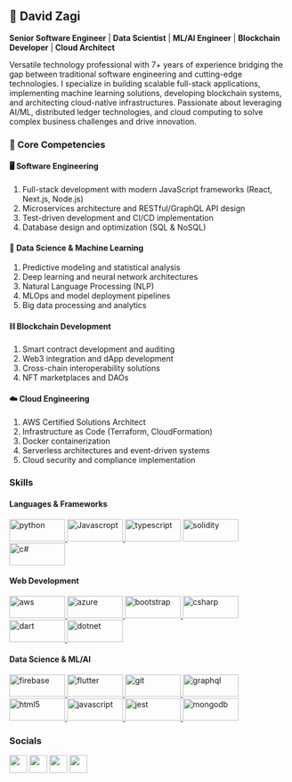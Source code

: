 ## 👊 David Zagi

**Senior Software Engineer** | **Data Scientist** | **ML/AI Engineer** | **Blockchain Developer** | **Cloud Architect**

Versatile technology professional with 7+ years of experience bridging the gap between traditional software engineering and cutting-edge technologies. I specialize in building scalable full-stack applications, implementing machine learning solutions, developing blockchain systems, and architecting cloud-native infrastructures. Passionate about leveraging AI/ML, distributed ledger technologies, and cloud computing to solve complex business challenges and drive innovation.

### 💼 Core Competencies
#### 🖥️ Software Engineering

1. Full-stack development with modern JavaScript frameworks (React, Next.js, Node.js)
2. Microservices architecture and RESTful/GraphQL API design
3. Test-driven development and CI/CD implementation
4. Database design and optimization (SQL & NoSQL)

####  🤖 Data Science & Machine Learning

1. Predictive modeling and statistical analysis
2. Deep learning and neural network architectures
3. Natural Language Processing (NLP)
4. MLOps and model deployment pipelines
5. Big data processing and analytics

####  ⛓️ Blockchain Development

1. Smart contract development and auditing
2. Web3 integration and dApp development
3. Cross-chain interoperability solutions
4. NFT marketplaces and DAOs

####  ☁️ Cloud Engineering

1. AWS Certified Solutions Architect
2. Infrastructure as Code (Terraform, CloudFormation)
3. Docker containerization
4. Serverless architectures and event-driven systems
5. Cloud security and compliance implementation


### Skills
#### Languages & Frameworks
<p align="left">
    <a href="https://www.python.org/" target="_blank" rel="noreferrer"> <img src="https://img.shields.io/badge/Python-3776AB?style=for-the-badge&logo=python&logoColor=white" alt="python" width="100" height="40"/> </a>
  <a href="https://developer.mozilla.org/en-US/docs/Web/JavaScript" target="_blank" rel="noreferrer"> <img src="https://img.shields.io/badge/JavaScript-F7DF1E?style=for-the-badge&logo=javascript&logoColor=black" alt="Javascropt" width="100" height="40"/> </a>
  <a href="https://www.typescriptlang.org/" target="_blank" rel="noreferrer"> <img src="https://img.shields.io/badge/TypeScript-007ACC?style=for-the-badge&logo=typescript&logoColor=white" alt="typescript" width="100" height="40"/></a>
   <a href="https://soliditylang.org/" target="_blank" rel="noreferrer"> <img src="https://img.shields.io/badge/Solidity-363636?style=for-the-badge&logo=solidity&logoColor=white" alt="solidity" width="100" height="40"/></a>
<a href="https://learn.microsoft.com/en-us/dotnet/csharp/" target="_blank" rel="noreferrer"> <img src="https://img.shields.io/badge/C%23-239120?style=for-the-badge&logo=c-sharp&logoColor=white" alt="c#" width="100" height="40"/> </a>

#### Web Development
  
<a href="https://reactjs.org/" target="_blank" rel="noreferrer"> <img src="https://img.shields.io/badge/React-20232A?style=for-the-badge&logo=react&logoColor=61DAFB" alt="aws" width="100" height="40"/> </a>
<a href="https://nextjs.org/" target="_blank" rel="noreferrer"> <img src="https://img.shields.io/badge/Next.js-000000?style=for-the-badge&logo=nextdotjs&logoColor=white" alt="azure" width="100" height="40"/> </a>
<a href="https://nodejs.org/" target="_blank" rel="noreferrer"> <img src="https://img.shields.io/badge/Node.js-339933?style=for-the-badge&logo=nodedotjs&logoColor=white" alt="bootstrap" width="100" height="40"/> </a>
<a href="https://expressjs.com/" target="_blank" rel="noreferrer"> <img src="https://img.shields.io/badge/Express.js-000000?style=for-the-badge&logo=express&logoColor=white" alt="csharp" width="100" height="40"/> </a>
<a href="https://nestjs.com/" target="_blank" rel="noreferrer"> <img src="https://img.shields.io/badge/NestJS-E0234E?style=for-the-badge&logo=nestjs&logoColor=white" alt="dart" width="100" height="40"/> </a>
<a href="https://graphql.org/" target="_blank" rel="noreferrer"> <img src="https://img.shields.io/badge/GraphQL-E10098?style=for-the-badge&logo=graphql&logoColor=white" alt="dotnet" width="100" height="40"/> </a>


#### Data Science & ML/AI

<a href="https://www.tensorflow.org/" target="_blank" rel="noreferrer"> <img src="https://img.shields.io/badge/TensorFlow-FF6F00?style=for-the-badge&logo=tensorflow&logoColor=white" alt="firebase" width="100" height="40"/> </a>
<a href="https://pytorch.org/" target="_blank" rel="noreferrer"> <img src="https://img.shields.io/badge/PyTorch-EE4C2C?style=for-the-badge&logo=pytorch&logoColor=white" alt="flutter" width="100" height="40"/> </a>
<a href="https://scikit-learn.org/" target="_blank" rel="noreferrer"> <img src="https://img.shields.io/badge/Scikit--learn-F7931E?style=for-the-badge&logo=scikit-learn&logoColor=white" alt="git" width="100" height="40"/> </a>
<a href="https://pandas.pydata.org/" target="_blank" rel="noreferrer"> <img src="https://img.shields.io/badge/Pandas-150458?style=for-the-badge&logo=pandas&logoColor=white" alt="graphql" width="100" height="40"/> </a>
<a href="https://numpy.org/" target="_blank" rel="noreferrer"> <img src="https://img.shields.io/badge/NumPy-013243?style=for-the-badge&logo=numpy&logoColor=white" alt="html5" width="100" height="40"/> </a>
<a href="https://keras.io/" target="_blank" rel="noreferrer"> <img src="https://img.shields.io/badge/Keras-D00000?style=for-the-badge&logo=keras&logoColor=white" alt="javascript" width="100" height="40"/> </a>
<a href="https://opencv.org" target="_blank" rel="noreferrer"> <img src="https://img.shields.io/badge/OpenCV-5C3EE8?style=for-the-badge&logo=opencv&logoColor=white" alt="jest" width="100" height="40"/> </a>
<a href="https://huggingface.co/" target="_blank" rel="noreferrer"> <img src="https://img.shields.io/badge/Hugging%20Face-FFD21E?style=for-the-badge&logo=huggingface&logoColor=black" alt="mongodb" width="100" height="40"/> </a>



### Socials

<p align="left"> 
 <a href="https://www.linkedin.com/in/david-zagi/" target="_blank" rel="noreferrer"><img src="https://raw.githubusercontent.com/danielcranney/readme-generator/main/public/icons/socials/linkedin.svg" width="32" height="32" /></a> <a href="https://medium.com/@zagi_david" target="_blank" rel="noreferrer"><img src="https://raw.githubusercontent.com/danielcranney/readme-generator/main/public/icons/socials/medium.svg" width="32" height="32" /></a> <a href="https://stackoverflow.com/users/9476212/david-zagi" target="_blank" rel="noreferrer"><img src="https://raw.githubusercontent.com/danielcranney/readme-generator/main/public/icons/socials/stackoverflow.svg" width="32" height="32" /></a> <a href="https://twitter.com/ZagiDavid" target="_blank" rel="noreferrer"><img src="https://raw.githubusercontent.com/danielcranney/readme-generator/main/public/icons/socials/twitter.svg" width="32" height="32" /></a></p>




<!--
**tizah/tizah** is a ✨ _special_ ✨ repository because its `README.md` (this file) appears on your GitHub profile.

Here are some ideas to get you started:

- 🔭 I’m currently working on ...
- 🌱 I’m currently learning ...
- 👯 I’m looking to collaborate on ...
- 🤔 I’m looking for help with ...
- 💬 Ask me about ...
- 📫 How to reach me: ...
- 😄 Pronouns: ...
- ⚡ Fun fact: ...
-->
